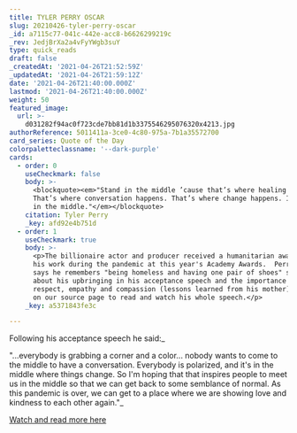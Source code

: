 ```yaml
---
title: TYLER PERRY OSCAR
slug: 20210426-tyler-perry-oscar
_id: a7115c77-041c-442e-acc8-b6626299219c
_rev: JedjBrXa2a4vFyYWgb3suY
type: quick_reads
draft: false
_createdAt: '2021-04-26T21:52:59Z'
_updatedAt: '2021-04-26T21:59:12Z'
date: '2021-04-26T21:40:00.000Z'
lastmod: '2021-04-26T21:40:00.000Z'
weight: 50
featured_image:
  url: >-
    d031282f94ac0f723cde7bb81d1b3375546295076320x4213.jpg
authorReference: 5011411a-3ce0-4c80-975a-7b1a35572700
card_series: Quote of the Day
colorpaletteclassname: '--dark-purple'
cards:
  - order: 0
    useCheckmark: false
    body: >-
      <blockquote><em>"Stand in the middle ’cause that’s where healing happens.
      That’s where conversation happens. That’s where change happens. It happens
      in the middle."</em></blockquote>
    citation: Tyler Perry
    _key: afd92e4b751d
  - order: 1
    useCheckmark: true
    body: >-
      <p>The billionaire actor and producer received a humanitarian award for
      his work during the pandemic at this year's Academy Awards.  Perry, who
      says he remembers "being homeless and having one pair of shoes" spoke
      about his upbringing in his acceptance speech and the importance of
      respect, empathy and compassion (lessons learned from his mother). Click
      on our source page to read and watch his whole speech.</p>
    _key: a5371843fe3c

---
```

Following his acceptance speech he said:_   
  
"...everybody is grabbing a corner and a color... nobody wants to come to the middle to have a conversation. Everybody is polarized, and it's in the middle where things change. So I'm hoping that that inspires people to meet us in the middle so that we can get back to some semblance of normal. As this pandemic is over, we can get to a place where we are showing love and kindness to each other again."_

[Watch and read more here](https://www.usatoday.com/story/entertainment/movies/oscars/2021/04/26/tyler-perry-oscars-speech-read-his-humanitarian-award-remarks-full/7380447002/)